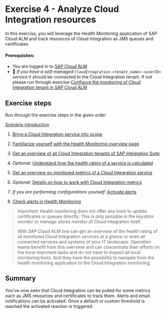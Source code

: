 # Exercise 4 - Analyze Cloud Integration resources

In this exercise, you will leverage the *Health Monitoring* application of SAP Cloud ALM and track resources of Cloud Integration as JMS queues and certificates. 

#### Prerequisites:
 - You are logged in to [SAP Cloud ALM](https://teched22-cloudalm-003.eu10.alm.cloud.sap/launchpad#Shell-home)
 - :construction_worker: *If you have a self-managed `CloudIntegration-<tenant_name>-<userID>` service* it should be connected to the Cloud Integration tenant. If not please run through exercise [Configure the monitoring of Cloud Integration tenant in SAP Cloud ALM](/exercises/ex1/)


## Exercise steps

Run through the exercise steps in the given order

[Scenario introduction](/exercises/ex4/ex40)

1. [Bring a Cloud Integration service into scope](/exercises/ex4/ex41)

2. [Familiarize yourself with the Health Monitoring overview page](/exercises/ex4/ex42)

3. [Get an overview of all Cloud Integration tenants of SAP Integration Suite](/exercises/ex4/ex43)

4. *Optional:* [Understand how the health rating of a service is calculated](/exercises/ex4/ex44)

5. [Get an overview on monitored metrics of a Cloud Integration service](/exercises/ex4/ex45)

6. *Optional:* [Details on how to work with Cloud Integration metrics](/exercises/ex4/ex46/)

7. *If you are performing configurations yourself:* [Activate alerts](/exercises/ex4/ex47/)

8. [Check alerts in Health Monitoring](/exercises/ex4/ex48/)
   
>
> *Important*: Health monitoring does not offer any tools to update certificates or queues directly. This is only possible in the *keystore monitor* or *manage stores monitor* of Cloud Integration itself. 
>
> With *SAP Cloud ALM* one can get an overview of the health rating of all monitored Cloud Integration services at a glance or even all connected services and systems of your IT landscape. Operation teams benefit from this overview and can concentrate their efforts on the most important tasks and do not have to inspect all local monitoring tools. And they have the possibility to navigate from the health monitoring application to the Cloud Integration monitoring.
>
   
## Summary

You've now seen that Cloud Integration can be pulled for some metrics such as JMS resources and certificates to track them. Alerts and email notifications can be activated. Once a default or custom threshold is reached the activated reaction is triggered. 

